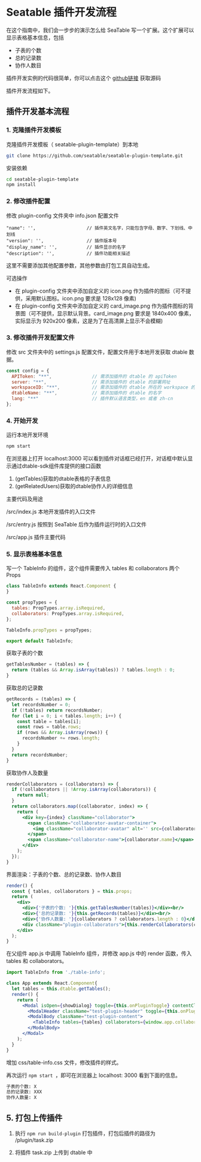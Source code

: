 # Seatable 插件开发流程

在这个指南中，我们会一步步的演示怎么给 SeaTable 写一个扩展。这个扩展可以显示表格基本信息，包括

- 子表的个数
- 总的记录数
- 协作人数目

插件开发实例的代码很简单，你可以点击这个 [github链接](https://github.com/seatable/seatable-plugin-table-info) 获取源码

插件开发流程如下。

## 插件开发基本流程

### 1. 克隆插件开发模板

克隆插件开发模板（ seatable-plugin-template）到本地

~~~bash
git clone https://github.com/seatable/seatable-plugin-template.git
~~~

安装依赖

~~~bash
cd seatable-plugin-template
npm install
~~~

### 2. 修改插件配置

修改 plugin-config 文件夹中 info.json 配置文件

```
"name": '',                   // 插件英文名字，只能包含字母、数字、下划线、中划线
"version": '',                // 插件版本号
"display_name": '',           // 插件显示的名字
"description": '',            // 插件功能相关描述
```

这里不需要添加其他配置参数，其他参数由打包工具自动生成。

可选操作

- 在 plugin-config 文件夹中添加自定义的 icon.png 作为插件的图标（可不提供，采用默认图标。icon.png 要求是 128x128 像素)
- 在 plugin-config 文件夹中添加自定义的 card_image.png 作为插件图标的背景图（可不提供，显示默认背景。card_image.png 要求是 1840x400 像素，实际显示为 920x200 像素，这是为了在高清屏上显示不会模糊)

### 3. 修改插件开发配置文件

修改 src 文件夹中的 settings.js 配置文件，配置文件用于本地开发获取 dtable 数据。

```js
const config = {
  APIToken: "**",               // 需添加插件的 dtable 的 apiToken
  server: "**",                 // 需添加插件的 dtable 的部署网址
  workspaceID: "**",            // 需添加插件的 dtable 所在的 workspace 的 id 值
  dtableName: "**",             // 需添加插件的 dtable 的名字
  lang: "**"                    // 插件默认语言类型，en 或者 zh-cn
};
```


### 4. 开始开发

运行本地开发环境

~~~bash
npm start
~~~

在浏览器上打开 localhost:3000 可以看到插件对话框已经打开，对话框中默认显示通过dtable-sdk组件库提供的接口函数
1. (getTables)获取的dtable表格的子表信息
2. (getRelatedUsers)获取的dtable协作人的详细信息

主要代码及用途

/src/index.js 本地开发插件的入口文件

/src/entry.js 按照到 SeaTable 后作为插件运行时的入口文件

/src/app.js 插件主要代码

### 5. 显示表格基本信息

写一个 TableInfo 的组件，这个组件需要传入 tables 和 collaborators 两个 Props

~~~jsx
class TableInfo extends React.Component {
}

const propTypes = {
  tables: PropTypes.array.isRequired,
  collaborators: PropTypes.array.isRequired,
};

TableInfo.propTypes = propTypes;

export default TableInfo;
~~~

获取子表的个数

~~~js
getTablesNumber = (tables) => {
  return (tables && Array.isArray(tables)) ? tables.length : 0;
}
~~~

获取总的记录数

~~~js
getRecords = (tables) => {
  let recordsNumber = 0;
  if (!tables) return recordsNumber;
  for (let i = 0; i < tables.length; i++) {
    const table = tables[i];
    const rows = table.rows;
    if (rows && Array.isArray(rows)) {
      recordsNumber += rows.length;
    }
  }
  return recordsNumber;
}
~~~

获取协作人及数量

~~~jsx
renderCollaborators = (collaborators) => {
  if (!collaborators || !Array.isArray(collaborators)) {
    return null;
  }
  return collaborators.map((collaborator, index) => {
    return (
      <div key={index} className="collaborator">
        <span className="collaborator-avatar-container">
          <img className="collaborator-avatar" alt='' src={collaborator.avatar_url}/>
        </span>
        <span className="collaborator-name">{collaborator.name}</span>
      </div>
    );
  });
}
~~~

界面渲染：子表的个数、总的记录数、协作人数目

~~~jsx
render() {
  const { tables, collaborators } = this.props;
  return (
    <div>
      <div>{'子表的个数: '}{this.getTablesNumber(tables)}</div><br/>
      <div>{'总的记录数: '}{this.getRecords(tables)}</div><br/>
      <div>{'协作人数量: '}{collaborators ? collaborators.length : 0}</div><br/>
      <div className="plugin-collaborators">{this.renderCollaborators(collaborators)}</div>
    </div>
  );
}
~~~

在父组件 app.js 中调用 TableInfo 组件，并修改 app.js 中的 render 函数，传入 tables 和 collaborators。

~~~jsx
import TableInfo from './table-info';

class App extends React.Component{
  let tables = this.dtable.getTables();
  render() {
    return (
      <Modal isOpen={showDialog} toggle={this.onPluginToggle} contentClassName="dtable-plugin plugin-container" size='lg'>
        <ModalHeader className="test-plugin-header" toggle={this.onPluginToggle}>{'插件'}</ModalHeader>
        <ModalBody className="test-plugin-content">
          <TableInfo tables={tables} collaborators={window.app.collaborators}/>
        </ModalBody>
      </Modal>
    );
  }
}
~~~

增加 css/table-info.css 文件，修改插件的样式。

再次运行 `npm start `，即可在浏览器上 localhost: 3000 看到下面的信息。

~~~md
子表的个数: X
总的记录数: XXX
协作人数量: X
~~~

## 5. 打包上传插件

1. 执行 `npm run build-plugin` 打包插件，打包后插件的路径为 /plugin/task.zip 

2. 将插件 task.zip 上传到 dtable 中
